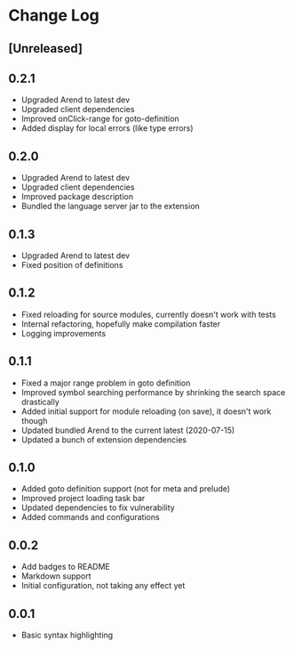 # Change Log

## [Unreleased]

## 0.2.1

- Upgraded Arend to latest dev
- Upgraded client dependencies
- Improved onClick-range for goto-definition
- Added display for local errors (like type errors)

## 0.2.0

- Upgraded Arend to latest dev
- Upgraded client dependencies
- Improved package description
- Bundled the language server jar to the extension

## 0.1.3

- Upgraded Arend to latest dev
- Fixed position of definitions

## 0.1.2

- Fixed reloading for source modules, currently doesn't work with tests
- Internal refactoring, hopefully make compilation faster
- Logging improvements

## 0.1.1

- Fixed a major range problem in goto definition
- Improved symbol searching performance by shrinking the search space drastically
- Added initial support for module reloading (on save), it doesn't work though
- Updated bundled Arend to the current latest (2020-07-15)
- Updated a bunch of extension dependencies

## 0.1.0

- Added goto definition support (not for meta and prelude)
- Improved project loading task bar
- Updated dependencies to fix vulnerability
- Added commands and configurations

## 0.0.2

- Add badges to README
- Markdown support
- Initial configuration, not taking any effect yet

## 0.0.1

- Basic syntax highlighting
